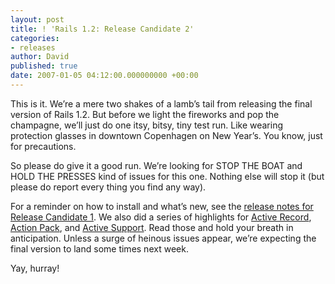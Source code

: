 ```yaml
---
layout: post
title: ! 'Rails 1.2: Release Candidate 2'
categories:
- releases
author: David
published: true
date: 2007-01-05 04:12:00.000000000 +00:00
---
```

<p>This is it. We&#8217;re a mere two shakes of a lamb&#8217;s tail from releasing the final version of Rails 1.2. But before we light the fireworks and pop the champagne, we&#8217;ll just do one itsy, bitsy, tiny test run. Like wearing protection glasses in downtown Copenhagen on New Year&#8217;s. You know, just for precautions.</p>
<p>So please do give it a good run. We&#8217;re looking for <span class="caps">STOP</span> <span class="caps">THE</span> <span class="caps">BOAT</span> and <span class="caps">HOLD</span> <span class="caps">THE</span> <span class="caps">PRESSES</span> kind of issues for this one. Nothing else will stop it (but please do report every thing you find any way).</p>
<p>For a reminder on how to install and what&#8217;s new, see the <a href="http://weblog.rubyonrails.org/2006/11/23/rails-1-2-release-candidate-1">release notes for Release Candidate 1</a>. We also did a series of highlights for <a href="http://weblog.rubyonrails.org/2006/11/26/1-2-new-in-activerecord">Active Record</a>, <a href="http://weblog.rubyonrails.org/2006/11/26/1-2-new-in-actionpack">Action Pack</a>, and <a href="http://weblog.rubyonrails.org/2006/11/26/1-2-new-in-activesupport">Active Support</a>. Read those and hold your breath in anticipation. Unless a surge of heinous issues appear, we&#8217;re expecting the final version to land some times next week.</p>
<p>Yay, hurray!</p>